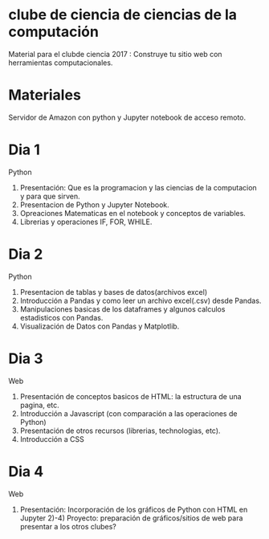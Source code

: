 # clube de ciencia de ciencias de la computación

Material para el clubde ciencia 2017 : Construye tu sitio web con herramientas computacionales.

# Materiales
Servidor de Amazon con python y Jupyter notebook de acceso remoto.

# Dia 1
Python
1) Presentación: Que es la programacion y las ciencias de la computacion y para que sirven.
2) Presentacion de Python y Jupyter Notebook.
3) Opreaciones Matematicas en el notebook y conceptos de variables.
4) Librerias y operaciones IF, FOR, WHILE.

# Dia 2
Python
1) Presentacion de tablas y bases de datos(archivos excel)
2) Introducción a Pandas y como leer un archivo excel(.csv) desde Pandas.
3) Manipulaciones basicas de los dataframes y algunos calculos estadisticos con Pandas.
4) Visualización de Datos con Pandas y Matplotlib.

# Dia 3
Web
1) Presentación de conceptos basicos de HTML: la estructura de una pagina, etc.
2) Introducción a Javascript (con comparación a las operaciones de Python)
3) Presentación de otros recursos (librerias, technologias, etc).
4) Introducción a CSS 

# Dia 4
Web
1) Presentación: Incorporación de los gráficos de Python con HTML en Jupyter
2)-4) Proyecto: preparación de gráficos/sitios de web para presentar a los otros clubes?
